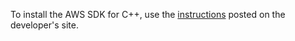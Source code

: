 To install the AWS SDK for C++, use the [instructions](https://docs.aws.amazon.com/sdk-for-cpp/v1/developer-guide/setup-linux.html) posted on the developer's site.